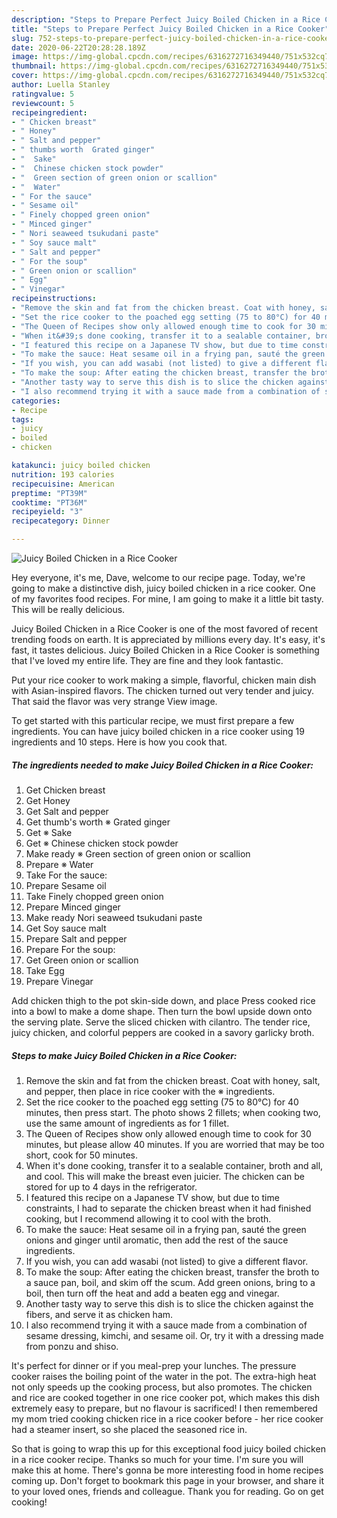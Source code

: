 ```yaml
---
description: "Steps to Prepare Perfect Juicy Boiled Chicken in a Rice Cooker"
title: "Steps to Prepare Perfect Juicy Boiled Chicken in a Rice Cooker"
slug: 752-steps-to-prepare-perfect-juicy-boiled-chicken-in-a-rice-cooker
date: 2020-06-22T20:28:28.189Z
image: https://img-global.cpcdn.com/recipes/6316272716349440/751x532cq70/juicy-boiled-chicken-in-a-rice-cooker-recipe-main-photo.jpg
thumbnail: https://img-global.cpcdn.com/recipes/6316272716349440/751x532cq70/juicy-boiled-chicken-in-a-rice-cooker-recipe-main-photo.jpg
cover: https://img-global.cpcdn.com/recipes/6316272716349440/751x532cq70/juicy-boiled-chicken-in-a-rice-cooker-recipe-main-photo.jpg
author: Luella Stanley
ratingvalue: 5
reviewcount: 5
recipeingredient:
- " Chicken breast"
- " Honey"
- " Salt and pepper"
- " thumbs worth  Grated ginger"
- "  Sake"
- "  Chinese chicken stock powder"
- "  Green section of green onion or scallion"
- "  Water"
- " For the sauce"
- " Sesame oil"
- " Finely chopped green onion"
- " Minced ginger"
- " Nori seaweed tsukudani paste"
- " Soy sauce malt"
- " Salt and pepper"
- " For the soup"
- " Green onion or scallion"
- " Egg"
- " Vinegar"
recipeinstructions:
- "Remove the skin and fat from the chicken breast. Coat with honey, salt, and pepper, then place in rice cooker with the ※ ingredients."
- "Set the rice cooker to the poached egg setting (75 to 80°C) for 40 minutes, then press start. The photo shows 2 fillets; when cooking two, use the same amount of ingredients as for 1 fillet."
- "The Queen of Recipes show only allowed enough time to cook for 30 minutes, but please allow 40 minutes. If you are worried that may be too short, cook for 50 minutes."
- "When it&#39;s done cooking, transfer it to a sealable container, broth and all, and cool. This will make the breast even juicier. The chicken can be stored for up to 4 days in the refrigerator."
- "I featured this recipe on a Japanese TV show, but due to time constraints, I had to separate the chicken breast when it had finished cooking, but I recommend allowing it to cool with the broth."
- "To make the sauce: Heat sesame oil in a frying pan, sauté the green onions and ginger until aromatic, then add the rest of the sauce ingredients."
- "If you wish, you can add wasabi (not listed) to give a different flavor."
- "To make the soup: After eating the chicken breast, transfer the broth to a sauce pan, boil, and skim off the scum. Add green onions, bring to a boil, then turn off the heat and add a beaten egg and vinegar."
- "Another tasty way to serve this dish is to slice the chicken against the fibers, and serve it as chicken ham."
- "I also recommend trying it with a sauce made from a combination of sesame dressing, kimchi, and sesame oil. Or, try it with a dressing made from ponzu and shiso."
categories:
- Recipe
tags:
- juicy
- boiled
- chicken

katakunci: juicy boiled chicken 
nutrition: 193 calories
recipecuisine: American
preptime: "PT39M"
cooktime: "PT36M"
recipeyield: "3"
recipecategory: Dinner

---
```



![Juicy Boiled Chicken in a Rice Cooker](https://img-global.cpcdn.com/recipes/6316272716349440/751x532cq70/juicy-boiled-chicken-in-a-rice-cooker-recipe-main-photo.jpg)

Hey everyone, it's me, Dave, welcome to our recipe page. Today, we're going to make a distinctive dish, juicy boiled chicken in a rice cooker. One of my favorites food recipes. For mine, I am going to make it a little bit tasty. This will be really delicious.

Juicy Boiled Chicken in a Rice Cooker is one of the most favored of recent trending foods on earth. It is appreciated by millions every day. It's easy, it's fast, it tastes delicious. Juicy Boiled Chicken in a Rice Cooker is something that I've loved my entire life. They are fine and they look fantastic.

Put your rice cooker to work making a simple, flavorful, chicken main dish with Asian-inspired flavors. The chicken turned out very tender and juicy. That said the flavor was very strange View image.


To get started with this particular recipe, we must first prepare a few ingredients. You can have juicy boiled chicken in a rice cooker using 19 ingredients and 10 steps. Here is how you cook that.

<!--inarticleads1-->

##### The ingredients needed to make Juicy Boiled Chicken in a Rice Cooker:

1. Get  Chicken breast
1. Get  Honey
1. Get  Salt and pepper
1. Get  thumb&#39;s worth ※ Grated ginger
1. Get  ※ Sake
1. Get  ※ Chinese chicken stock powder
1. Make ready  ※ Green section of green onion or scallion
1. Prepare  ※ Water
1. Take  For the sauce:
1. Prepare  Sesame oil
1. Take  Finely chopped green onion
1. Prepare  Minced ginger
1. Make ready  Nori seaweed tsukudani paste
1. Get  Soy sauce malt
1. Prepare  Salt and pepper
1. Prepare  For the soup:
1. Get  Green onion or scallion
1. Take  Egg
1. Prepare  Vinegar


Add chicken thigh to the pot skin-side down, and place Press cooked rice into a bowl to make a dome shape. Then turn the bowl upside down onto the serving plate. Serve the sliced chicken with cilantro. The tender rice, juicy chicken, and colorful peppers are cooked in a savory garlicky broth. 

<!--inarticleads2-->

##### Steps to make Juicy Boiled Chicken in a Rice Cooker:

1. Remove the skin and fat from the chicken breast. Coat with honey, salt, and pepper, then place in rice cooker with the ※ ingredients.
1. Set the rice cooker to the poached egg setting (75 to 80°C) for 40 minutes, then press start. The photo shows 2 fillets; when cooking two, use the same amount of ingredients as for 1 fillet.
1. The Queen of Recipes show only allowed enough time to cook for 30 minutes, but please allow 40 minutes. If you are worried that may be too short, cook for 50 minutes.
1. When it&#39;s done cooking, transfer it to a sealable container, broth and all, and cool. This will make the breast even juicier. The chicken can be stored for up to 4 days in the refrigerator.
1. I featured this recipe on a Japanese TV show, but due to time constraints, I had to separate the chicken breast when it had finished cooking, but I recommend allowing it to cool with the broth.
1. To make the sauce: Heat sesame oil in a frying pan, sauté the green onions and ginger until aromatic, then add the rest of the sauce ingredients.
1. If you wish, you can add wasabi (not listed) to give a different flavor.
1. To make the soup: After eating the chicken breast, transfer the broth to a sauce pan, boil, and skim off the scum. Add green onions, bring to a boil, then turn off the heat and add a beaten egg and vinegar.
1. Another tasty way to serve this dish is to slice the chicken against the fibers, and serve it as chicken ham.
1. I also recommend trying it with a sauce made from a combination of sesame dressing, kimchi, and sesame oil. Or, try it with a dressing made from ponzu and shiso.


It&#39;s perfect for dinner or if you meal-prep your lunches. The pressure cooker raises the boiling point of the water in the pot. The extra-high heat not only speeds up the cooking process, but also promotes. The chicken and rice are cooked together in one rice cooker pot, which makes this dish extremely easy to prepare, but no flavour is sacrificed! I then remembered my mom tried cooking chicken rice in a rice cooker before - her rice cooker had a steamer insert, so she placed the seasoned rice in. 

So that is going to wrap this up for this exceptional food juicy boiled chicken in a rice cooker recipe. Thanks so much for your time. I'm sure you will make this at home. There's gonna be more interesting food in home recipes coming up. Don't forget to bookmark this page in your browser, and share it to your loved ones, friends and colleague. Thank you for reading. Go on get cooking!
